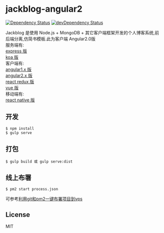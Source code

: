 # jackblog-angular2
[![Dependency Status](https://david-dm.org/jackhutu/jackblog-angular2.svg)](https://david-dm.org/jackhutu/jackblog-angular2) 
[![devDependency Status](https://david-dm.org/jackhutu/jackblog-angular2/dev-status.svg)](https://david-dm.org/jackhutu/jackblog-angular2#info=devDependencies)  


Jackblog 是使用 Node.js + MongoDB + 其它客户端框架开发的个人博客系统,前后端分离,仿简书模板.此为客户端 Angular2.0版    
服务端有:  
[express 版](https://github.com/jackhutu/jackblog-api-express)  
[koa 版](https://github.com/jackhutu/jackblog-api-koa)         
客户端有:  
[angular1.x 版](https://github.com/jackhutu/jackblog-angular1)   
[angular2.x 版](https://github.com/jackhutu/jackblog-angular2)    
[react redux 版](https://github.com/jackhutu/jackblog-react-redux)  
[vue 版](https://github.com/jackhutu/jackblog-vue)    
移动端有:   
[react native 版](https://github.com/jackhutu/jackblog-react-native-redux)


## 开发

```
$ npm install
$ gulp serve
```

## 打包  
 
```
$ gulp build 或 gulp serve:dist
```

## 线上布署
```
$ pm2 start process.json
```
可参考[利用git和pm2一键布署项目到vps](http://angular1.jackhu.top/article/55cd8e00c6e998b817a930c7)

## License
MIT

